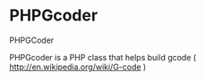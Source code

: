 PHPGcoder
=========

PHPGCoder

PHPGcoder is a PHP class that helps build gcode ( http://en.wikipedia.org/wiki/G-code ) 
